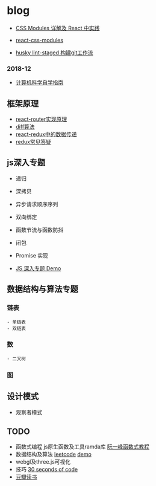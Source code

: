 # blog

- [CSS Modules 详解及 React 中实践](https://github.com/camsong/blog/issues/5)
- [react-css-modules](https://segmentfault.com/a/1190000004530909)

- [husky lint-staged 构建git工作流](https://segmentfault.com/a/1190000009546913)

### 2018-12
  - [计算机科学自学指南](http://blog.jobbole.com/114573/)


## 框架原理

- [react-router实现原理](http://zhenhua-lee.github.io/react/history.html)
- [diff算法](https://zhuanlan.zhihu.com/p/20346379)
- [react-redux中的数据传递](https://www.jianshu.com/p/5726bb042bda)
- [redux常见答疑](https://segmentfault.com/a/1190000007595271)


## js深入专题
  - 递归
  - 深拷贝
  - 异步请求顺序序列
  - 双向绑定
  - 函数节流与函数防抖
  - 闭包
  - Promise 实现


- [JS 深入专题 Demo](https://codesandbox.io/s/yk4537z4mj)


## 数据结构与算法专题
  ### 链表
    - 单链表
    - 双链表
  ### 数
    - 二叉树
  ### 图
 
 
 ## 设计模式
 - 观察者模式
 
 ## TODO
 - 函数式编程  js原生函数及工具ramda库 [阮一峰函数式教程](http://www.ruanyifeng.com/blog/2017/03/ramda.html)
 - 数据结构及算法 [leetcode](https://leetcode-cn.com/)  [demo](https://codesandbox.io/s/19x2y5223)
 - webgl及three.js可视化 
 - 技巧  [30 seconds of code](https://www.css88.com/30-seconds-of-code/#chunk)
 - [豆瓣读书](https://book.douban.com/tag/%E8%AE%A1%E7%AE%97%E6%9C%BA%E7%A7%91%E5%AD%A6?start=40&type=T)
 



